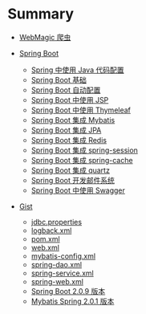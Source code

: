 ﻿# Summary

* [WebMagic 爬虫](/Part-I/99-webmagic爬虫.md)

* [Spring Boot]()
    * [Spring 中使用 Java 代码配置](/Part-II/spring-boot/02-Java代码配置.md)
    * [Spring Boot 基础](/Part-II/spring-boot/01-基础.md)
    * [Spring Boot 自动配置](/Part-II/spring-boot/03-自动配置.md)
    * [Spring Boot 中使用 JSP](/Part-II/spring-boot/04-spring-boot-jsp.md)
    * [Spring Boot 中使用 Thymeleaf](/Part-II/spring-boot/05-thymeleaf基础.md)
    * [Spring Boot 集成 Mybatis](/Part-II/spring-boot/06-spring-boot-mybatis.md)
    * [Spring Boot 集成 JPA](/Part-II/spring-boot/07-spring-boot-jpa.md)
    * [Spring Boot 集成 Redis](/Part-II/spring-boot/08-spring-boot-redis.md)
    * [Spring Boot 集成 spring-session](/Part-II/spring-boot/09-spring-session.md)
    * [Spring Boot 集成 spring-cache](/Part-II/spring-boot/10-spring-cache.md)
    * [Spring Boot 集成 quartz](/Part-II/spring-boot/11-spring-boot-quartz.md)
    * [Spring Boot 开发邮件系统](/Part-II/spring-boot/12-spring-boot-mail.md)
    * [Spring Boot 中使用 Swagger](/Part-II/spring-boot/13-spring-boot-swagger.md)



* [Gist]()
    * [jdbc.properties](/Part-I/Gist/jdbc.properties.md)
    * [logback.xml](/Part-I/Gist/logback.xml.md)
    * [pom.xml](/Part-I/Gist/pom.xml.md)
    * [web.xml](/Part-I/Gist/web.xml.md)
    * [mybatis-config.xml](/Part-I/Gist/mybatis-config.xml.md)
    * [spring-dao.xml](/Part-I/Gist/spring-dao.xml.md)
    * [spring-service.xml](/Part-I/Gist/spring-service.xml.md)
    * [spring-web.xml](/Part-I/Gist/spring-web.xml.md)
    * [Spring Boot 2.0.9 版本](/Part-I/Gist/dependencies.spring-boot-2.0.9.md)
    * [Mybatis Spring 2.0.1 版本](/Part-I/Gist/dependencies.mybatis-spring-boot-2.0.1.md)
